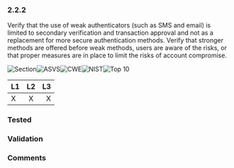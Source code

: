 ### 2.2.2 
Verify that the use of weak authenticators (such as SMS and email) is limited to secondary verification and transaction approval and not as a replacement for more secure authentication methods. Verify that stronger methods are offered before weak methods, users are aware of the risks, or that proper measures are in place to limit the risks of account compromise.

![Section](https://img.shields.io/badge/V2-green.svg)![ASVS](https://img.shields.io/badge/ASVS-2.2.2-blue.svg)![CWE](https://img.shields.io/badge/CWE--red.svg)![NIST](https://img.shields.io/badge/NIST-5.2.10-important.svg)![Top 10](https://img.shields.io/badge/--lightgray.svg)

| L1| L2| L3|
| --|:--:|-:|
| X | X | X |

### Tested

### Validation

### Comments

        